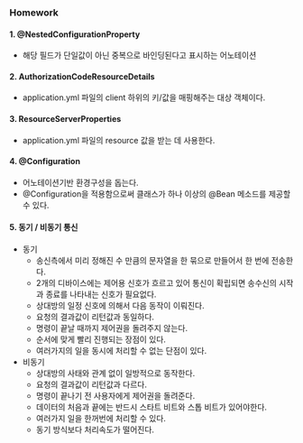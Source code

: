 ### Homework
#### 1. @NestedConfigurationProperty
  - 해당 필드가 단일값이 아닌 중복으로 바인딩된다고 표시하는 어노테이션

#### 2. AuthorizationCodeResourceDetails
  - application.yml 파일의 client 하위의 키/값을 매핑해주는 대상 객체이다.
#### 3. ResourceServerProperties
  - application.yml 파일의 resource 값을 받는 데 사용한다.
#### 4. @Configuration
  - 어노테이션기반 환경구성을 돕는다.
  - @Configuration을 적용함으로써 클래스가 하나 이상의 @Bean 메소드를 제공할 수 있다.

#### 5. 동기 / 비동기 통신
  - 동기
      - 송신측에서 미리 정해진 수 만큼의 문자열을 한 묶으로 만들어서 한 번에 전송한다.
      - 2개의 디바이스에는 제어용 신호가 흐르고 있어 통신이 확립되면 송수신의 시작과 종료를 나타내는 신호가 필요없다.
      - 상대방의 일정 신호에 의해서 다음 동작이 이뤄진다.
      - 요청의 결과값이 리턴값과 동일하다.
      - 명령이 끝날 때까지 제어권을 돌려주지 않는다.
      - 순서에 맞게 빨리 진행되는 장점이 있다.
      - 여러가지의 일을 동시에 처리할 수 없는 단점이 있다.
  - 비동기
      - 상대방의 사태와 관계 없이 일방적으로 동작한다.
      - 요청의 결과값이 리턴값과 다르다.
      - 명령이 끝나기 전 사용자에게 제어권을 돌려준다.
      - 데이터의 처음과 끝에는 반드시 스타트 비트와 스톱 비트가 있어야한다.
      - 여러가지 일을 한꺼번에 처리할 수 있다.
      - 동기 방식보다 처리속도가 떨어진다.

